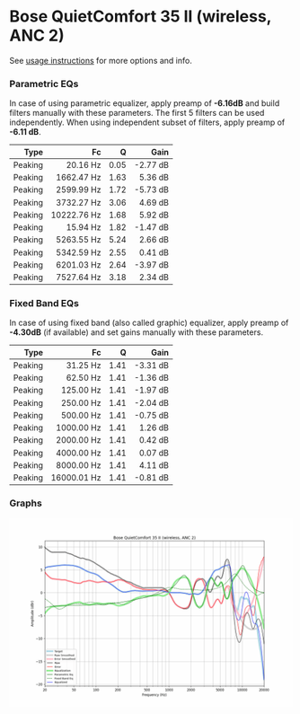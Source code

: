 # Bose QuietComfort 35 II (wireless, ANC 2)
See [usage instructions](https://github.com/jaakkopasanen/AutoEq#usage) for more options and info.

### Parametric EQs
In case of using parametric equalizer, apply preamp of **-6.16dB** and build filters manually
with these parameters. The first 5 filters can be used independently.
When using independent subset of filters, apply preamp of **-6.11 dB**.

| Type    | Fc          |    Q | Gain     |
|--------:|------------:|-----:|---------:|
| Peaking | 20.16 Hz    | 0.05 | -2.77 dB |
| Peaking | 1662.47 Hz  | 1.63 | 5.36 dB  |
| Peaking | 2599.99 Hz  | 1.72 | -5.73 dB |
| Peaking | 3732.27 Hz  | 3.06 | 4.69 dB  |
| Peaking | 10222.76 Hz | 1.68 | 5.92 dB  |
| Peaking | 15.94 Hz    | 1.82 | -1.47 dB |
| Peaking | 5263.55 Hz  | 5.24 | 2.66 dB  |
| Peaking | 5342.59 Hz  | 2.55 | 0.41 dB  |
| Peaking | 6201.03 Hz  | 2.64 | -3.97 dB |
| Peaking | 7527.64 Hz  | 3.18 | 2.34 dB  |

### Fixed Band EQs
In case of using fixed band (also called graphic) equalizer, apply preamp of **-4.30dB**
(if available) and set gains manually with these parameters.

| Type    | Fc          |    Q | Gain     |
|--------:|------------:|-----:|---------:|
| Peaking | 31.25 Hz    | 1.41 | -3.31 dB |
| Peaking | 62.50 Hz    | 1.41 | -1.36 dB |
| Peaking | 125.00 Hz   | 1.41 | -1.97 dB |
| Peaking | 250.00 Hz   | 1.41 | -2.04 dB |
| Peaking | 500.00 Hz   | 1.41 | -0.75 dB |
| Peaking | 1000.00 Hz  | 1.41 | 1.26 dB  |
| Peaking | 2000.00 Hz  | 1.41 | 0.42 dB  |
| Peaking | 4000.00 Hz  | 1.41 | 0.07 dB  |
| Peaking | 8000.00 Hz  | 1.41 | 4.11 dB  |
| Peaking | 16000.01 Hz | 1.41 | -0.81 dB |

### Graphs
![](./Bose%20QuietComfort%2035%20II%20(wireless,%20ANC%202).png)